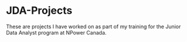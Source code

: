 # JDA-Projects

These are projects I have worked on as part of my training for the Junior Data Analyst program at NPower Canada.   
